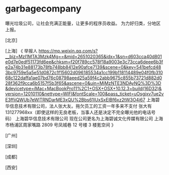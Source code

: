# garbagecompany
曝光垃圾公司，让社会充满正能量，让更多的程序员收益。
为力好归类，分地区上报。

[北京]



[上海]
《
举报人 https://mp.weixin.qq.com/s?__biz=MzI1MTA3Mzk4Mg==&mid=2651020365&idx=1&sn=d603cca40d801e0d7e0edf51173fd6ee&chksm=f20f789cc578f18a9003e3c73cca6deee6b3fe2a74b31e88173b78fb748bb8412e90afce7139&scene=0&key=541befcd483bc9759e5a5e51d0872c1f15602d096185534a1cc199b118114489e04f0fb31068c122daffa1ae07bd76c08798aeed25a59f4c2abb9675c855b73721d882d028f362f9cca6b5157f5b3f65&ascene=0&uin=MjMzNTE3NDAyNQ%3D%3D&devicetype=iMac+MacBookPro11%2C1+OSX+OSX+10.12.3+build(16D32)&version=12010110&nettype=WIFI&fontScale=100&pass_ticket=uOsgjxv7ue2vE3ffiiQWUb7eWlTRNDarME3xQU%2Bbs61IUxSxElBf6xz2tW3O4i67
上海碧华信息技术有限公司，法人张大友。拖欠员工的工资一年多来不支付
张大有 131277968xx（即使这样的无良老板，当事人还是决定不完全曝光他的电话号码）
上海碧华信息技术有限公司
现在公司更名为上海碧诚文化传媒有限公司
上海市杨浦区周家嘴路 2809 号凤城巷 12 号楼 3 楼氪空间
》

[广州]

[深圳]

[成都]


[西安]


